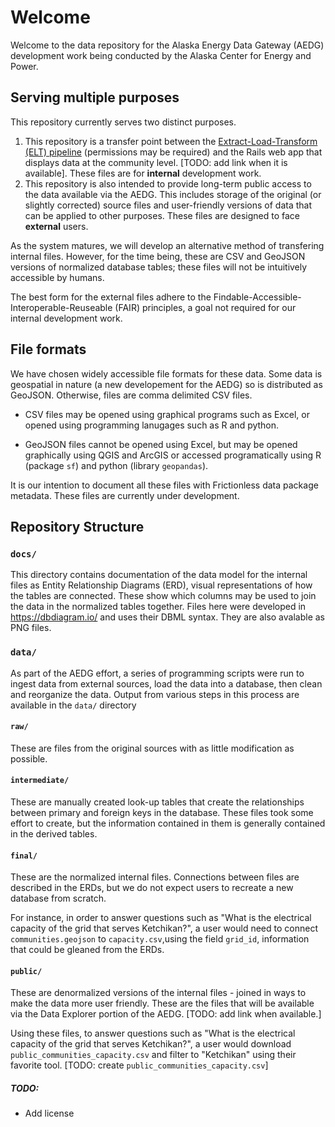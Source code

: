 # Welcome

Welcome to the data repository for the Alaska Energy Data Gateway (AEDG) development work being conducted by the Alaska Center for Energy and Power.   

## Serving multiple purposes

This repository currently serves two distinct purposes. 

1. This repository is a transfer point between the [Extract-Load-Transform (ELT) pipeline](https://github.com/acep-aedg/aedg-etl-2024) (permissions may be required) and the Rails web app that displays data at the community level. [TODO: add link when it is available]. These files are for **internal** development work.
2. This repository is also intended to provide long-term public access to the data available via the AEDG. This includes storage of the original (or slightly corrected) source files and user-friendly versions of data that can be applied to other purposes. These files are designed to face **external** users.

As the system matures, we will develop an alternative method of transfering internal files. However, for the time being, these are CSV and GeoJSON versions of normalized database tables; these files will not be intuitively accessible by humans. 

The best form for the external files adhere to the Findable-Accessible-Interoperable-Reuseable (FAIR) principles, a goal not required for our internal development work. 

## File formats

We have chosen widely accessible file formats for these data. Some data is geospatial in nature (a new developement for the AEDG) so is distributed as GeoJSON. Otherwise, files are comma delimited CSV files.

* CSV files may be opened using graphical programs such as Excel, or opened using programming lanugages such as R and python. 

* GeoJSON files cannot be opened using Excel, but may be opened graphically using QGIS and ArcGIS or accessed programatically using R (package `sf`) and python (library `geopandas`). 

It is our intention to document all these files with Frictionless data package metadata. These files are currently under development. 

## Repository Structure

### `docs/`

This directory contains documentation of the data model for the internal files as Entity Relationship Diagrams (ERD), visual representations of how the tables are connected. These show  which columns may be used to join the data in the normalized tables together. Files here were developed in https://dbdiagram.io/ and uses their DBML syntax. They are also avalable as PNG files.

### `data/`

As part of the AEDG effort, a series of programming scripts were run to ingest data from external sources, load the data into a database, then clean and reorganize the data. Output from various steps in this process are available in the `data/` directory


#### `raw/`

These are files from the original sources with as little modification as possible.

#### `intermediate/`

These are manually created look-up tables that create the relationships between primary and foreign keys in the database. These files took some effort to create, but the information contained in them is generally contained in the derived tables.

#### `final/`

These are the normalized internal files. Connections between files are described in the ERDs, but we do not expect users to recreate a new database from scratch.

For instance, in order to answer questions such as "What is the electrical capacity of the grid that serves Ketchikan?", a user would need to connect `communities.geojson` to `capacity.csv`,using the field `grid_id`, information that could be gleaned from the ERDs.

#### `public/`

These are denormalized versions of the internal files - joined in ways to make the data more user friendly. These are the files that will be available via the Data Explorer portion of the AEDG. [TODO: add link when available.]

Using these files, to answer questions such as "What is the electrical capacity of the grid that serves Ketchikan?", a user would download `public_communities_capacity.csv` and filter to "Ketchikan" using their favorite tool.  [TODO: create `public_communities_capacity.csv`]

##### TODO:
* Add license